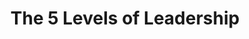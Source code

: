 ---
layout: book
title: The 5 Levels of Leadership
tagline: Proven Steps to Maximize Your Potential
book_authors: [John Maxwell]
featured: true
amazon_url: https://www.amazon.com/Levels-Leadership-Proven-Maximize-Potential/dp/1599953633
categories: [ leadership ]
tags: [ influence ]
rating: 5
ratings_count : 3436
image: https://images-na.ssl-images-amazon.com/images/I/41DGzSUtbNL._SY291_BO1,204,203,200_QL40_FMwebp_.jpg
description: 
---